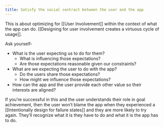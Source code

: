 ```yaml
---
title: Satisfy the social contract between the user and the app
---
```

This is about optimizing for [[User Involvement]] within the context of what the app can do. [[Designing for user involvement creates a virtuous cycle of usage]].

Ask yourself- 
* What is the user expecting us to do for them?
	* What is influencing those expectations?
	* Are those expectations reasonable given our constraints?
* What are we expecting the user to do with the app?
	* Do the users share those expectations?
	* How might we influence those expectations?
* How can the app and the user provide each other value so their interests are aligned?

If you’re successful in this and the user understands their role in goal achievement, then the user won’t blame the app when they experienced a [[Intentionally design for failure states]] and they are more likely to try again. They’ll recognize what it is they have to do and what it is the app has to do. 